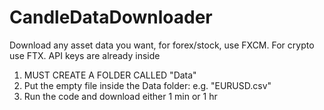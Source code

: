 # CandleDataDownloader

Download any asset data you want, for forex/stock, use FXCM. For crypto use FTX. API keys are already inside

1. MUST CREATE A FOLDER CALLED "Data"
2. Put the empty file inside the Data folder: e.g. "EURUSD.csv"
3. Run the code and download either 1 min or 1 hr
